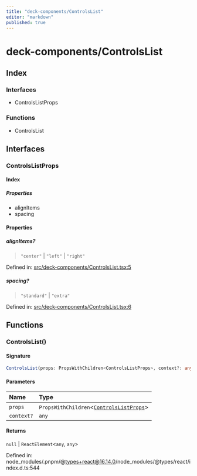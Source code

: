 ```yaml
---
title: "deck-components/ControlsList"
editor: "markdown"
published: true
---
```


# deck-components/ControlsList

## Index

### Interfaces

- ControlsListProps

### Functions

- ControlsList

## Interfaces

### ControlsListProps

#### Index

##### Properties

- alignItems
- spacing

#### Properties

##### alignItems?

> `"center"` \| `"left"` \| `"right"`

Defined in:  [src/deck-components/ControlsList.tsx:5](https://github.com/SteamDeckHomebrew/decky-frontend-lib/blob/-/src/deck-components/ControlsList.tsx#L5)

##### spacing?

> `"standard"` \| `"extra"`

Defined in:  [src/deck-components/ControlsList.tsx:6](https://github.com/SteamDeckHomebrew/decky-frontend-lib/blob/-/src/deck-components/ControlsList.tsx#L6)

## Functions

### ControlsList()

#### Signature

```ts
ControlsList(props: PropsWithChildren<ControlsListProps>, context?: any): null | ReactElement<any, any>;
```

#### Parameters

| Name | Type |
| :------ | :------ |
| `props` | `PropsWithChildren`\<[`ControlsListProps`](ControlsList#controlslistprops)\> |
| `context?` | `any` |

#### Returns

`null` \| `ReactElement`\<`any`, `any`\>

Defined in:  node\_modules/.pnpm/@types+react@16.14.0/node\_modules/@types/react/index.d.ts:544

